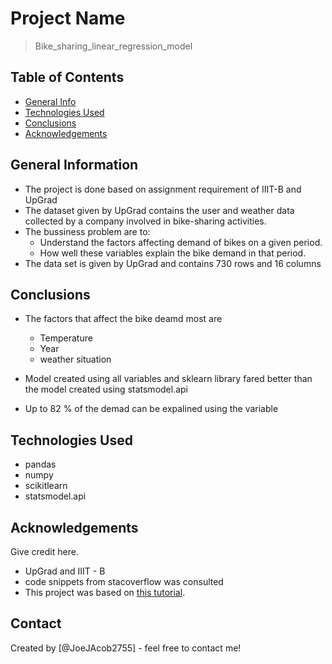# Project Name
> Bike_sharing_linear_regression_model

## Table of Contents
* [General Info](#general-information)
* [Technologies Used](#technologies-used)
* [Conclusions](#conclusions)
* [Acknowledgements](#acknowledgements)

<!-- You can include any other section that is pertinent to your problem -->

## General Information
- The project is done based on assignment requirement of IIIT-B and UpGrad
- The dataset given by UpGrad contains the user and weather data collected by a company involved in bike-sharing activities.
- The bussiness problem are to:
  - Understand the factors affecting demand of bikes on a given period.
  - How well these variables explain the bike demand in that period.
- The data set is given by UpGrad and contains 730 rows and 16 columns

<!-- You don't have to answer all the questions - just the ones relevant to your project. -->

## Conclusions
- The factors that affect the bike deamd most are
  - Temperature
  - Year
  - weather situation
  
- Model created using all variables and sklearn library fared better than the model created using statsmodel.api
- Up to 82 % of the demad can be expalined using the variable

<!-- You don't have to answer all the questions - just the ones relevant to your project. -->


## Technologies Used
- pandas
- numpy
- scikitlearn
- statsmodel.api


<!-- As the libraries versions keep on changing, it is recommended to mention the version of library used in this project -->

## Acknowledgements
Give credit here.
- UpGrad and IIIT - B
- code snippets from stacoverflow was consulted
- This project was based on [this tutorial](https://www.example.com).


## Contact
Created by [@JoeJAcob2755] - feel free to contact me!


<!-- Optional -->
<!-- ## License -->
<!-- This project is open source and available under the [... License](). -->

<!-- You don't have to include all sections - just the one's relevant to your project -->